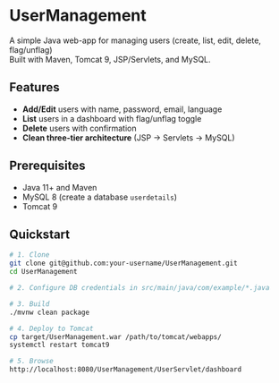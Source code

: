 # UserManagement

A simple Java web-app for managing users (create, list, edit, delete, flag/unflag)  
Built with Maven, Tomcat 9, JSP/Servlets, and MySQL.

## Features

- **Add/Edit** users with name, password, email, language  
- **List** users in a dashboard with flag/unflag toggle  
- **Delete** users with confirmation  
- **Clean three-tier architecture** (JSP → Servlets → MySQL)

## Prerequisites

- Java 11+ and Maven  
- MySQL 8 (create a database `userdetails`)  
- Tomcat 9

## Quickstart

```bash
# 1. Clone
git clone git@github.com:your-username/UserManagement.git
cd UserManagement

# 2. Configure DB credentials in src/main/java/com/example/*.java

# 3. Build
./mvnw clean package

# 4. Deploy to Tomcat
cp target/UserManagement.war /path/to/tomcat/webapps/
systemctl restart tomcat9

# 5. Browse
http://localhost:8080/UserManagement/UserServlet/dashboard

